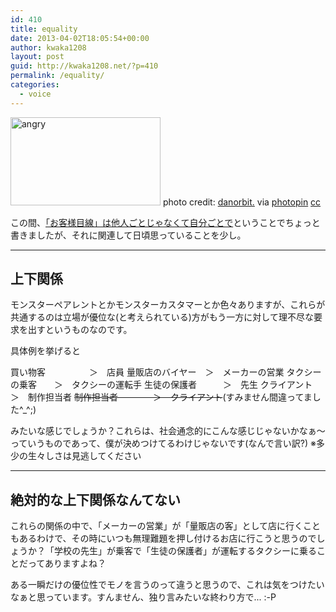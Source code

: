 ```yaml
---
id: 410
title: equality
date: 2013-04-02T18:05:54+00:00
author: kwaka1208
layout: post
guid: http://kwaka1208.net/?p=410
permalink: /equality/
categories:
  - voice
---
```

<img src="http://kwaka1208.net/wp-content/uploads/2013/04/small_2315333169.jpg" alt="angry" width="240" height="141" class="alignnone size-full wp-image-423" />
photo credit: <a href="http://www.flickr.com/photos/danorbit/2315333169/">danorbit.</a> via <a href="http://photopin.com">photopin</a> <a href="http://creativecommons.org/licenses/by-nc-nd/2.0/">cc</a>

この間、<a href="http://kwaka1208.net/you-are-the-customer/">「お客様目線」は他人ごとじゃなくて自分ごとで</a>ということでちょっと書きましたが、それに関連して日頃思っていることを少し。

<hr>
<h2>上下関係</h2>
モンスターペアレントとかモンスターカスタマーとか色々ありますが、これらが共通するのは立場が優位な(と考えられている)方がもう一方に対して理不尽な要求を出すというものなのです。

具体例を挙げると

買い物客　　　　　＞　店員
量販店のバイヤー　＞　メーカーの営業
タクシーの乗客　　＞　タクシーの運転手
生徒の保護者　　　＞　先生
クライアント　　　＞　制作担当者
<strike>制作担当者　　　　＞　クライアント</strike>(すみません間違ってました^_^;)

みたいな感じでしょうか？これらは、社会通念的にこんな感じじゃないかなぁ〜っていうものであって、僕が決めつけてるわけじゃないです(なんで言い訳?)
※多少の生々しさは見逃してください

<hr>
<h2>絶対的な上下関係なんてない</h2>
これらの関係の中で、「メーカーの営業」が「量販店の客」として店に行くこともあるわけで、その時にいつも無理難題を押し付けるお店に行こうと思うのでしょうか？「学校の先生」が乗客で「生徒の保護者」が運転するタクシーに乗ることだってありますよね？

ある一瞬だけの優位性でモノを言うのって違うと思うので、これは気をつけたいなぁと思っています。すんません、独り言みたいな終わり方で... :-P